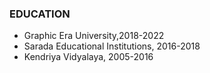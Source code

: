 ### EDUCATION 
- Graphic Era University,2018-2022
- Sarada Educational Institutions, 2016-2018
- Kendriya Vidyalaya, 2005-2016
